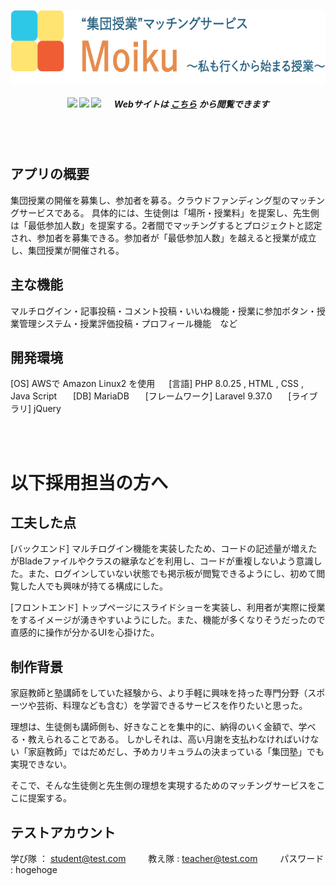 <br></br>

<p align="center">
<a href="https://moiku-2022.herokuapp.com/">
    <img src="./public/images/logo.png" alt="logo" title="Moiku" align="center" height="120" />
</a>
</p>

<h5 align="center">

![](https://img.shields.io/github/directory-file-count/water-up/moiku)
![](https://img.shields.io/website?url=https%3A%2F%2Fmoiku-2022.herokuapp.com%2F)
![](https://img.shields.io/github/watchers/water-up/moiku?style=social)
&nbsp;<!--半角スペース1個分-->　Webサイトは
<a href="https://moiku-2022.herokuapp.com/">こちら</a>
から閲覧できます
</h5>

<br></br>
<!-- DOCUMENTATION -->

## アプリの概要
集団授業の開催を募集し、参加者を募る。クラウドファンディング型のマッチングサービスである。
具体的には、生徒側は「場所・授業料」を提案し、先生側は「最低参加人数」を提案する。2者間でマッチングするとプロジェクトと認定され、参加者を募集できる。参加者が「最低参加人数」を越えると授業が成立し、集団授業が開催される。

## 主な機能
マルチログイン・記事投稿・コメント投稿・いいね機能・授業に参加ボタン・授業管理システム・授業評価投稿・プロフィール機能　など

## 開発環境
[OS] AWSで Amazon Linux2 を使用 &nbsp;<!--半角スペース1個分-->　[言語] PHP 8.0.25 , HTML , CSS , Java Script &nbsp;<!--半角スペース1個分-->　 [DB] MariaDB &nbsp;<!--半角スペース1個分-->　 [フレームワーク] Laravel 9.37.0 &nbsp;<!--半角スペース1個分-->　 [ライブラリ] jQuery

<br></br>

# 以下採用担当の方へ

## 工夫した点
[バックエンド] マルチログイン機能を実装したため、コードの記述量が増えたがBladeファイルやクラスの継承などを利用し、コードが重複しないよう意識した。また、ログインしていない状態でも掲示板が閲覧できるようにし、初めて閲覧した人でも興味が持てる構成にした。

[フロントエンド] トップページにスライドショーを実装し、利用者が実際に授業をするイメージが湧きやすいようにした。また、機能が多くなりそうだったので直感的に操作が分かるUIを心掛けた。


## 制作背景
家庭教師と塾講師をしていた経験から、より手軽に興味を持った専門分野（スポーツや芸術、料理なども含む）を学習できるサービスを作りたいと思った。

理想は、生徒側も講師側も、好きなことを集中的に、納得のいく金額で、学べる・教えられることである。
しかしそれは、高い月謝を支払わなければいけない「家庭教師」ではだめだし、予めカリキュラムの決まっている「集団塾」でも実現できない。

そこで、そんな生徒側と先生側の理想を実現するためのマッチングサービスをここに提案する。

## テストアカウント
学び隊 ： student@test.com &nbsp;<!--半角スペース1個分-->　　教え隊 : teacher@test.com &nbsp;<!--半角スペース1個分-->　　パスワード : hogehoge

